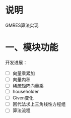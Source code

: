 # 说明
GMRES算法实现
# 一、模块功能
开发进展：
- [ ] 向量乘累加
- [ ] 向量内积
- [ ] 稀疏矩阵向量乘
- [ ] householder
- [ ] Given变化
- [ ] 回代法求上三角线性方程组
- [ ] 算法流程